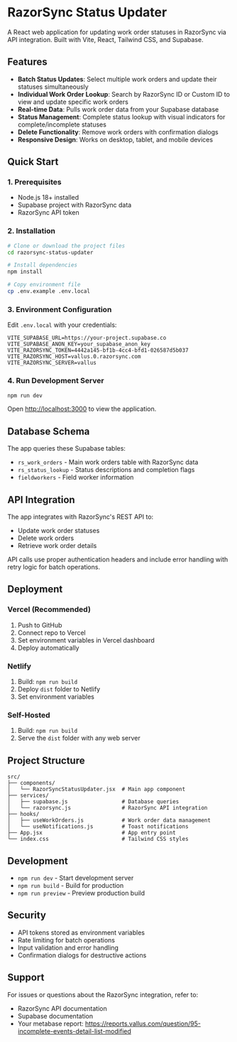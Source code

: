 # RazorSync Status Updater

A React web application for updating work order statuses in RazorSync via API integration. Built with Vite, React, Tailwind CSS, and Supabase.

## Features

- **Batch Status Updates**: Select multiple work orders and update their statuses simultaneously
- **Individual Work Order Lookup**: Search by RazorSync ID or Custom ID to view and update specific work orders
- **Real-time Data**: Pulls work order data from your Supabase database
- **Status Management**: Complete status lookup with visual indicators for complete/incomplete statuses
- **Delete Functionality**: Remove work orders with confirmation dialogs
- **Responsive Design**: Works on desktop, tablet, and mobile devices

## Quick Start

### 1. Prerequisites

- Node.js 18+ installed
- Supabase project with RazorSync data
- RazorSync API token

### 2. Installation

```bash
# Clone or download the project files
cd razorsync-status-updater

# Install dependencies
npm install

# Copy environment file
cp .env.example .env.local
```

### 3. Environment Configuration

Edit `.env.local` with your credentials:

```env
VITE_SUPABASE_URL=https://your-project.supabase.co
VITE_SUPABASE_ANON_KEY=your_supabase_anon_key
VITE_RAZORSYNC_TOKEN=4442a145-bf1b-4cc4-bfd1-026587d5b037
VITE_RAZORSYNC_HOST=vallus.0.razorsync.com
VITE_RAZORSYNC_SERVER=vallus
```

### 4. Run Development Server

```bash
npm run dev
```

Open [http://localhost:3000](http://localhost:3000) to view the application.

## Database Schema

The app queries these Supabase tables:

- `rs_work_orders` - Main work orders table with RazorSync data
- `rs_status_lookup` - Status descriptions and completion flags  
- `fieldworkers` - Field worker information

## API Integration

The app integrates with RazorSync's REST API to:

- Update work order statuses
- Delete work orders
- Retrieve work order details

API calls use proper authentication headers and include error handling with retry logic for batch operations.

## Deployment

### Vercel (Recommended)

1. Push to GitHub
2. Connect repo to Vercel
3. Set environment variables in Vercel dashboard
4. Deploy automatically

### Netlify

1. Build: `npm run build`
2. Deploy `dist` folder to Netlify
3. Set environment variables

### Self-Hosted

1. Build: `npm run build`
2. Serve the `dist` folder with any web server

## Project Structure

```
src/
├── components/
│   └── RazorSyncStatusUpdater.jsx  # Main app component
├── services/
│   ├── supabase.js                 # Database queries
│   └── razorsync.js                # RazorSync API integration
├── hooks/
│   ├── useWorkOrders.js            # Work order data management
│   └── useNotifications.js         # Toast notifications
├── App.jsx                         # App entry point
└── index.css                       # Tailwind CSS styles
```

## Development

- `npm run dev` - Start development server
- `npm run build` - Build for production
- `npm run preview` - Preview production build

## Security

- API tokens stored as environment variables
- Rate limiting for batch operations
- Input validation and error handling
- Confirmation dialogs for destructive actions

## Support

For issues or questions about the RazorSync integration, refer to:
- RazorSync API documentation
- Supabase documentation
- Your metabase report: https://reports.vallus.com/question/95-incomplete-events-detail-list-modified